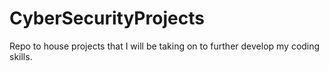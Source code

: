 # CyberSecurityProjects
Repo to house projects that I will be taking on to further develop my coding skills.
